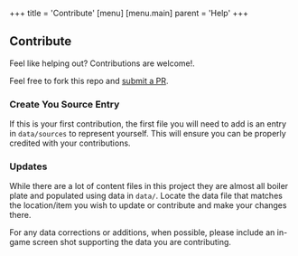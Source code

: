 +++
title = 'Contribute'
[menu]
  [menu.main]
    parent = 'Help'
+++


## Contribute

Feel like helping out? Contributions are welcome!.

Feel free to fork this repo and [submit a PR](https://docs.github.com/en/pull-requests/collaborating-with-pull-requests/proposing-changes-to-your-work-with-pull-requests/creating-a-pull-request-from-a-fork). 

### Create You Source Entry

If this is your first contribution, the first file you will need to add is an entry in `data/sources` to represent yourself. This will ensure you can
be properly credited with your contributions.

### Updates

While there are a lot of content files in this project they are almost all boiler plate and populated using data in `data/`. Locate the data file that matches
the location/item you wish to update or contribute and make your changes there.

For any data corrections or additions, when possible, please include an in-game screen shot supporting the data you are contributing.
